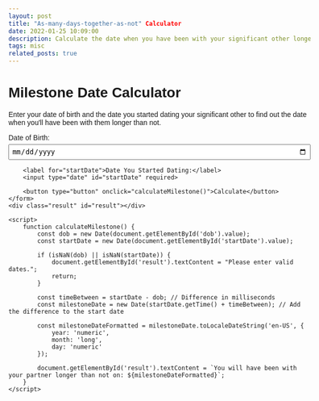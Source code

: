 ```yaml
---
layout: post
title: "As-many-days-together-as-not" Calculator
date: 2022-01-25 10:09:00
description: Calculate the date when you have been with your significant other longer than you have not!
tags: misc
related_posts: true
---
```


<!DOCTYPE html>
<html lang="en">
<head>
    <meta charset="UTF-8">
    <meta name="viewport" content="width=device-width, initial-scale=1.0">
    <title>Milestone Date Calculator</title>
    <style>
        body {
            font-family: Arial, sans-serif;
            max-width: 600px;
            margin: 0 auto;
            padding: 20px;
        }
        label {
            display: block;
            margin-top: 10px;
        }
        input {
            margin-top: 5px;
            padding: 5px;
            width: 100%;
        }
        button {
            margin-top: 15px;
            padding: 10px 15px;
            background-color: #007bff;
            color: white;
            border: none;
            cursor: pointer;
        }
        button:hover {
            background-color: #0056b3;
        }
        .result {
            margin-top: 20px;
            font-weight: bold;
        }
    </style>
</head>
<body>
    <h1>Milestone Date Calculator</h1>
    <p>Enter your date of birth and the date you started dating your significant other to find out the date when you'll have been with them longer than not.</p>
    <form id="calculatorForm">
        <label for="dob">Date of Birth:</label>
        <input type="date" id="dob" required>
        
        <label for="startDate">Date You Started Dating:</label>
        <input type="date" id="startDate" required>
        
        <button type="button" onclick="calculateMilestone()">Calculate</button>
    </form>
    <div class="result" id="result"></div>

    <script>
        function calculateMilestone() {
            const dob = new Date(document.getElementById('dob').value);
            const startDate = new Date(document.getElementById('startDate').value);

            if (isNaN(dob) || isNaN(startDate)) {
                document.getElementById('result').textContent = "Please enter valid dates.";
                return;
            }

            const timeBetween = startDate - dob; // Difference in milliseconds
            const milestoneDate = new Date(startDate.getTime() + timeBetween); // Add the difference to the start date

            const milestoneDateFormatted = milestoneDate.toLocaleDateString('en-US', {
                year: 'numeric',
                month: 'long',
                day: 'numeric'
            });

            document.getElementById('result').textContent = `You will have been with your partner longer than not on: ${milestoneDateFormatted}`;
        }
    </script>

</body>
</html>
